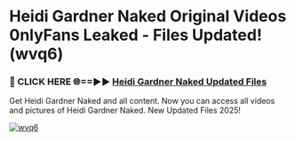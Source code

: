 # Heidi Gardner Naked Original Videos 0nlyFans Leaked - Files Updated! (wvq6)

<h3>🔴 CLICK HERE 🌐==►► <a href="https://tinyurl.com/up5wt9bj" rel="nofollow">Heidi Gardner Naked Updated Files</a></h3>

Get Heidi Gardner Naked and all content. Now you can access all videos and pictures of Heidi Gardner Naked. New Updated Files 2025!

[![wvq6](https://i.imgur.com/ABiUzMV.gif)](https://tinyurl.com/up5wt9bj)
